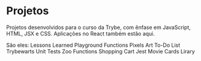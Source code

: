 # Projetos

Projetos desenvolvidos para o curso da Trybe, com ênfase em JavaScript, HTML, JSX e CSS. Aplicações no React também estão aqui.

Sâo eles:
Lessons Learned
Playground Functions
Pixels Art
To-Do List
Trybewarts
Unit Tests
Zoo Functions
Shopping Cart
Jest
Movie Cards Lirary
